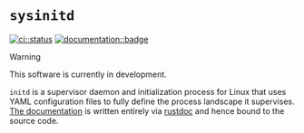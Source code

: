 # `sysinitd`

[![ci::status]][ci::github] [![documentation::badge]][documentation::web]

>[!WARNING]
>
> This software is currently in development.

`initd` is a supervisor daemon and initialization process for Linux that uses YAML configuration files to fully define the process landscape it supervises. [The documentation][documentation::web] is written entirely via [rustdoc][rustdoc::documentation] and hence bound to the source code.

[//]: # (Links)

[ci::status]: https://img.shields.io/github/actions/workflow/status/georglauterbach/initd/testing.yml?branch=main&color=green&label=CI&logo=github&logoColor=white&style=for-the-badge
[ci::github]: https://github.com/georglauterbach/initd/actions
[documentation::badge]: https://img.shields.io/badge/DOCUMENTATION-DOCS%2ERS-0078D4?style=for-the-badge&logo=googledocs&logoColor=white
[documentation::web]: TODO
[rustdoc::documentation]: https://doc.rust-lang.org/rustdoc/index.html
